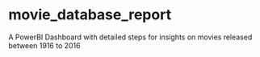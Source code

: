 # movie_database_report
A PowerBI Dashboard with detailed steps for insights on movies released between 1916 to 2016
